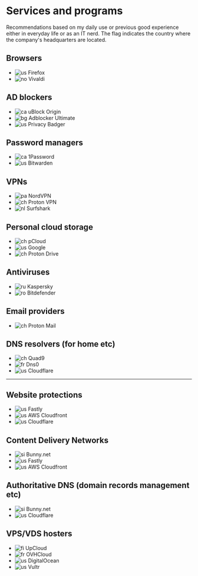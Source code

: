 # Services and programs
Recommendations based on my daily use or previous good experience either in everyday life or as an IT nerd.
The flag indicates the country where the company's headquarters are located.


## Browsers
- ![us](https://check-host.net/images/flags/us.png) Firefox
- ![no](https://check-host.net/images/flags/no.png) Vivaldi
## AD blockers
- ![ca](https://check-host.net/images/flags/ca.png) uBlock Origin
- ![bg](https://check-host.net/images/flags/bg.png) Adblocker Ultimate
- ![us](https://check-host.net/images/flags/us.png) Privacy Badger

## Password managers
- ![ca](https://check-host.net/images/flags/ca.png) 1Password
- ![us](https://check-host.net/images/flags/us.png) Bitwarden

## VPNs
- ![pa](https://check-host.net/images/flags/pa.png) NordVPN
- ![ch](https://check-host.net/images/flags/ch.png) Proton VPN
- ![nl](https://check-host.net/images/flags/nl.png) Surfshark

## Personal cloud storage
- ![ch](https://check-host.net/images/flags/ch.png) pCloud
- ![us](https://check-host.net/images/flags/us.png) Google
- ![ch](https://check-host.net/images/flags/ch.png) Proton Drive

## Antiviruses
- ![ru](https://check-host.net/images/flags/ru.png) Kaspersky
- ![ro](https://check-host.net/images/flags/ro.png) Bitdefender

## Email providers
- ![ch](https://check-host.net/images/flags/ch.png) Proton Mail

## DNS resolvers (for home etc)
- ![ch](https://check-host.net/images/flags/ch.png) Quad9
- ![fr](https://check-host.net/images/flags/fr.png) Dns0
- ![us](https://check-host.net/images/flags/us.png) Cloudflare

<hr>

## Website protections
- ![us](https://check-host.net/images/flags/us.png) Fastly
- ![us](https://check-host.net/images/flags/us.png) AWS Cloudfront
- ![us](https://check-host.net/images/flags/us.png) Cloudflare

## Content Delivery Networks
- ![si](https://check-host.net/images/flags/si.png) Bunny.net
- ![us](https://check-host.net/images/flags/us.png) Fastly
- ![us](https://check-host.net/images/flags/us.png) AWS Cloudfront

## Authoritative DNS (domain records management etc)
- ![si](https://check-host.net/images/flags/si.png) Bunny.net
- ![us](https://check-host.net/images/flags/us.png) Cloudflare

## VPS/VDS hosters
- ![fi](https://check-host.net/images/flags/fi.png) UpCloud
- ![fr](https://check-host.net/images/flags/fr.png) OVHCloud
- ![us](https://check-host.net/images/flags/us.png) DigitalOcean
- ![us](https://check-host.net/images/flags/us.png) Vultr

